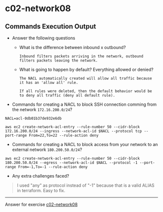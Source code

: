 # c02-network08

## Commands Execution Output

- Answer the following questions
  - What is the difference between inbound x outbound?
    ```
    Inbound filters packets arriving in the network, outbound filters packets leaving the network.
    ```
    
  - What is going to happen by default? Everything allowed or denied?
    ```
    The NACL automatically created will allow all traffic because it has an 'allow all' rule.
    
    If all rules were deleted, then the default behavior would be to deny all traffic (deny all default rule).
    ```
    

- Commands for creating a NACL to block SSH connection comming from the network `172.16.200.0/24`?

```shell script
NACL=acl-0db01b37de932e6db

aws ec2 create-network-acl-entry --rule-number 50 --cidr-block 172.16.200.0/24 --ingress --network-acl-id $NACL --protocol tcp --port-range From=22,To=22 --rule-action deny
```

- Commands for creating a NACL to block access from your network to an external network `180.200.50.0/24`?

```shell script
aws ec2 create-network-acl-entry --rule-number 50 --cidr-block 180.200.50.0/24 --egress --network-acl-id $NACL --protocol -1 --port-range From=-1,To=-1 --rule-action deny
```

- Any extra challenges faced?

> I used "any" as protocol instead of "-1" because that is a valid ALIAS in terraform. Easy to fix.

<!-- Don't change anything below this point-->
***
Answer for exercise [c02-network08](https://github.com/devopsacademyau/academy/blob/893381c6f0b69434d9e8597d3d4b1c17f9bc1371/classes/02class/exercises/c02-network08/README.md)